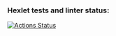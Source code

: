### Hexlet tests and linter status:
[![Actions Status](https://github.com/Wingle-ops/java-project-61/actions/workflows/hexlet-check.yml/badge.svg)](https://github.com/Wingle-ops/java-project-61/actions)